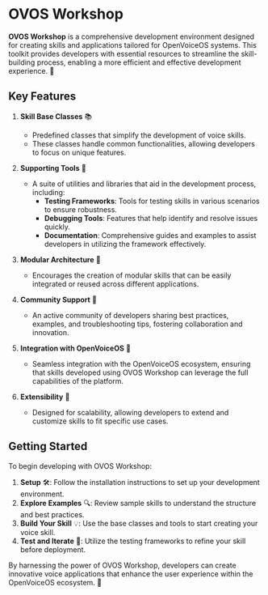 # OVOS Workshop

**OVOS Workshop** is a comprehensive development environment designed for creating skills and applications tailored for OpenVoiceOS systems. This toolkit provides developers with essential resources to streamline the skill-building process, enabling a more efficient and effective development experience. 🚀

## Key Features

1. **Skill Base Classes** 📚
   - Predefined classes that simplify the development of voice skills.
   - These classes handle common functionalities, allowing developers to focus on unique features.

2. **Supporting Tools** 🔧
   - A suite of utilities and libraries that aid in the development process, including:
     - **Testing Frameworks**: Tools for testing skills in various scenarios to ensure robustness.
     - **Debugging Tools**: Features that help identify and resolve issues quickly.
     - **Documentation**: Comprehensive guides and examples to assist developers in utilizing the framework effectively.

3. **Modular Architecture** 🧩
   - Encourages the creation of modular skills that can be easily integrated or reused across different applications.

4. **Community Support** 🤝
   - An active community of developers sharing best practices, examples, and troubleshooting tips, fostering collaboration and innovation.

5. **Integration with OpenVoiceOS** 🔗
   - Seamless integration with the OpenVoiceOS ecosystem, ensuring that skills developed using OVOS Workshop can leverage the full capabilities of the platform.

6. **Extensibility** 🌱
   - Designed for scalability, allowing developers to extend and customize skills to fit specific use cases.

## Getting Started

To begin developing with OVOS Workshop:

1. **Setup** 🛠️: Follow the installation instructions to set up your development environment.
2. **Explore Examples** 🔍: Review sample skills to understand the structure and best practices.
3. **Build Your Skill** 💡: Use the base classes and tools to start creating your voice skill.
4. **Test and Iterate** 🔄: Utilize the testing frameworks to refine your skill before deployment.

By harnessing the power of OVOS Workshop, developers can create innovative voice applications that enhance the user experience within the OpenVoiceOS ecosystem. 🌟

